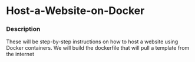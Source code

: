 <h1>Host-a-Website-on-Docker</h1>

<h3>Description</h3>

These will be step-by-step instructions on how to host a website using Docker containers. 
We will build the dockerfile that will pull a template from the internet
